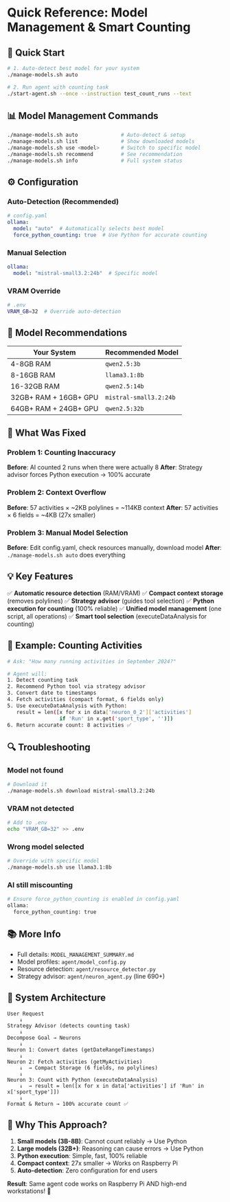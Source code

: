 # Quick Reference: Model Management & Smart Counting

## 🚀 Quick Start

```bash
# 1. Auto-detect best model for your system
./manage-models.sh auto

# 2. Run agent with counting task
./start-agent.sh --once --instruction test_count_runs --text
```

## 📊 Model Management Commands

```bash
./manage-models.sh auto              # Auto-detect & setup
./manage-models.sh list              # Show downloaded models
./manage-models.sh use <model>       # Switch to specific model
./manage-models.sh recommend         # See recommendation
./manage-models.sh info              # Full system status
```

## ⚙️ Configuration

### Auto-Detection (Recommended)
```yaml
# config.yaml
ollama:
  model: "auto"  # Automatically selects best model
  force_python_counting: true  # Use Python for accurate counting
```

### Manual Selection
```yaml
ollama:
  model: "mistral-small3.2:24b"  # Specific model
```

### VRAM Override
```bash
# .env
VRAM_GB=32  # Override auto-detection
```

## 🎯 Model Recommendations

| Your System | Recommended Model |
|-------------|-------------------|
| 4-8GB RAM | `qwen2.5:3b` |
| 8-16GB RAM | `llama3.1:8b` |
| 16-32GB RAM | `qwen2.5:14b` |
| 32GB+ RAM + 16GB+ GPU | `mistral-small3.2:24b` |
| 64GB+ RAM + 24GB+ GPU | `qwen2.5:32b` |

## 🔧 What Was Fixed

### Problem 1: Counting Inaccuracy
**Before**: AI counted 2 runs when there were actually 8
**After**: Strategy advisor forces Python execution → 100% accurate

### Problem 2: Context Overflow  
**Before**: 57 activities × ~2KB polylines = ~114KB context
**After**: 57 activities × 6 fields = ~4KB (27x smaller)

### Problem 3: Manual Model Selection
**Before**: Edit config.yaml, check resources manually, download model
**After**: `./manage-models.sh auto` does everything

## 💡 Key Features

✅ **Automatic resource detection** (RAM/VRAM)
✅ **Compact context storage** (removes polylines)
✅ **Strategy advisor** (guides tool selection)
✅ **Python execution for counting** (100% reliable)
✅ **Unified model management** (one script, all operations)
✅ **Smart tool selection** (executeDataAnalysis for counting)

## 📝 Example: Counting Activities

```bash
# Ask: "How many running activities in September 2024?"

# Agent will:
1. Detect counting task
2. Recommend Python tool via strategy advisor
3. Convert date to timestamps
4. Fetch activities (compact format, 6 fields only)
5. Use executeDataAnalysis with Python:
   result = len([x for x in data['neuron_0_2']['activities'] 
                 if 'Run' in x.get('sport_type', '')])
6. Return accurate count: 8 activities ✅
```

## 🔍 Troubleshooting

### Model not found
```bash
# Download it
./manage-models.sh download mistral-small3.2:24b
```

### VRAM not detected
```bash
# Add to .env
echo "VRAM_GB=32" >> .env
```

### Wrong model selected
```bash
# Override with specific model
./manage-models.sh use llama3.1:8b
```

### AI still miscounting
```bash
# Ensure force_python_counting is enabled in config.yaml
ollama:
  force_python_counting: true
```

## 📚 More Info

- Full details: `MODEL_MANAGEMENT_SUMMARY.md`
- Model profiles: `agent/model_config.py`
- Resource detection: `agent/resource_detector.py`
- Strategy advisor: `agent/neuron_agent.py` (line 690+)

## 🎨 System Architecture

```
User Request
    ↓
Strategy Advisor (detects counting task)
    ↓
Decompose Goal → Neurons
    ↓
Neuron 1: Convert dates (getDateRangeTimestamps)
    ↓
Neuron 2: Fetch activities (getMyActivities)
    ↓  → Compact Storage (6 fields, no polylines)
    ↓
Neuron 3: Count with Python (executeDataAnalysis)
    ↓  → result = len([x for x in data['activities'] if 'Run' in x['sport_type']])
    ↓
Format & Return → 100% accurate count ✅
```

## 🌟 Why This Approach?

1. **Small models (3B-8B)**: Cannot count reliably → Use Python
2. **Large models (32B+)**: Reasoning can cause errors → Use Python  
3. **Python execution**: Simple, fast, 100% reliable
4. **Compact context**: 27x smaller → Works on Raspberry Pi
5. **Auto-detection**: Zero configuration for end users

**Result**: Same agent code works on Raspberry Pi AND high-end workstations! 🚀
